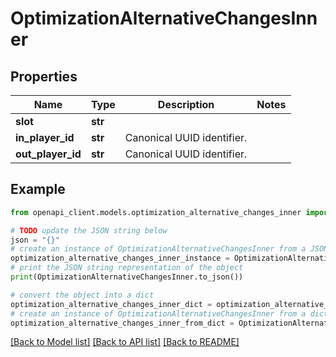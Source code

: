 # OptimizationAlternativeChangesInner


## Properties

Name | Type | Description | Notes
------------ | ------------- | ------------- | -------------
**slot** | **str** |  | 
**in_player_id** | **str** | Canonical UUID identifier. | 
**out_player_id** | **str** | Canonical UUID identifier. | 

## Example

```python
from openapi_client.models.optimization_alternative_changes_inner import OptimizationAlternativeChangesInner

# TODO update the JSON string below
json = "{}"
# create an instance of OptimizationAlternativeChangesInner from a JSON string
optimization_alternative_changes_inner_instance = OptimizationAlternativeChangesInner.from_json(json)
# print the JSON string representation of the object
print(OptimizationAlternativeChangesInner.to_json())

# convert the object into a dict
optimization_alternative_changes_inner_dict = optimization_alternative_changes_inner_instance.to_dict()
# create an instance of OptimizationAlternativeChangesInner from a dict
optimization_alternative_changes_inner_from_dict = OptimizationAlternativeChangesInner.from_dict(optimization_alternative_changes_inner_dict)
```
[[Back to Model list]](../README.md#documentation-for-models) [[Back to API list]](../README.md#documentation-for-api-endpoints) [[Back to README]](../README.md)


